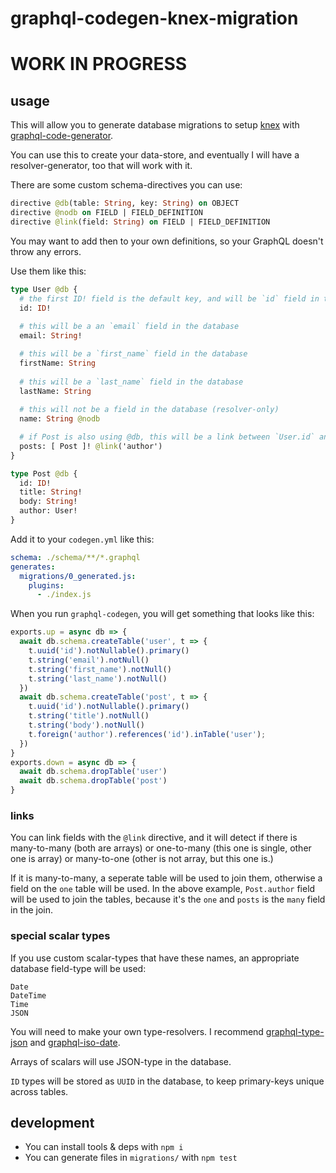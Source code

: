 # graphql-codegen-knex-migration

# WORK IN PROGRESS

## usage

This will allow you to generate database migrations to setup [knex](https://knexjs.org/) with [graphql-code-generator](https://graphql-code-generator.com/).

You can use this to create your data-store, and eventually I will have a resolver-generator, too that will work with it.

There are some custom schema-directives you can use:

```graphql
directive @db(table: String, key: String) on OBJECT
directive @nodb on FIELD | FIELD_DEFINITION
directive @link(field: String) on FIELD | FIELD_DEFINITION
```

You may want to add then to your own definitions, so your GraphQL doesn't throw any errors.

Use them like this:

```graphql
type User @db {
  # the first ID! field is the default key, and will be `id` field in the database
  id: ID!
  
  # this will be a an `email` field in the database
  email: String!

  # this will be a `first_name` field in the database
  firstName: String
  
  # this will be a `last_name` field in the database
  lastName: String
  
  # this will not be a field in the database (resolver-only)
  name: String @nodb

  # if Post is also using @db, this will be a link between `User.id` and `Post.id` via the `Post.author` field
  posts: [ Post ]! @link('author')
}

type Post @db {
  id: ID!
  title: String!
  body: String!
  author: User!
}

```

Add it to your `codegen.yml` like this:

```yml
schema: ./schema/**/*.graphql
generates:
  migrations/0_generated.js:
    plugins:
      - ./index.js
```

When you run `graphql-codegen`, you will get something that looks like this:

```js
exports.up = async db => {
  await db.schema.createTable('user', t => {
    t.uuid('id').notNullable().primary()
    t.string('email').notNull()
    t.string('first_name').notNull()
    t.string('last_name').notNull()
  })
  await db.schema.createTable('post', t => {
    t.uuid('id').notNullable().primary()
    t.string('title').notNull()
    t.string('body').notNull()
    t.foreign('author').references('id').inTable('user');
  })
}
exports.down = async db => {
  await db.schema.dropTable('user')
  await db.schema.dropTable('post')
}
```


### links

You can link fields with the `@link` directive, and it will detect if there is many-to-many (both are arrays) or one-to-many (this one is single, other one is array) or many-to-one (other is not array, but this one is.)

If it is many-to-many, a seperate table will be used to join them, otherwise a field on the `one` table will be used. In the above example, `Post.author` field will be used to join the tables, because it's the `one` and `posts` is the `many` field in the join.


### special scalar types

If you use custom scalar-types that have these names, an appropriate database field-type will be used:

```
Date
DateTime
Time
JSON
```

You will need to make your own type-resolvers. I recommend [graphql-type-json](https://www.npmjs.com/package/graphql-type-json) and [graphql-iso-date](https://www.npmjs.com/package/graphql-iso-date).

Arrays of scalars will use JSON-type in the database.

`ID` types will be stored as `UUID` in the database, to keep primary-keys unique across tables.

## development

* You can install tools & deps with `npm i`
* You can generate files in `migrations/` with `npm test`